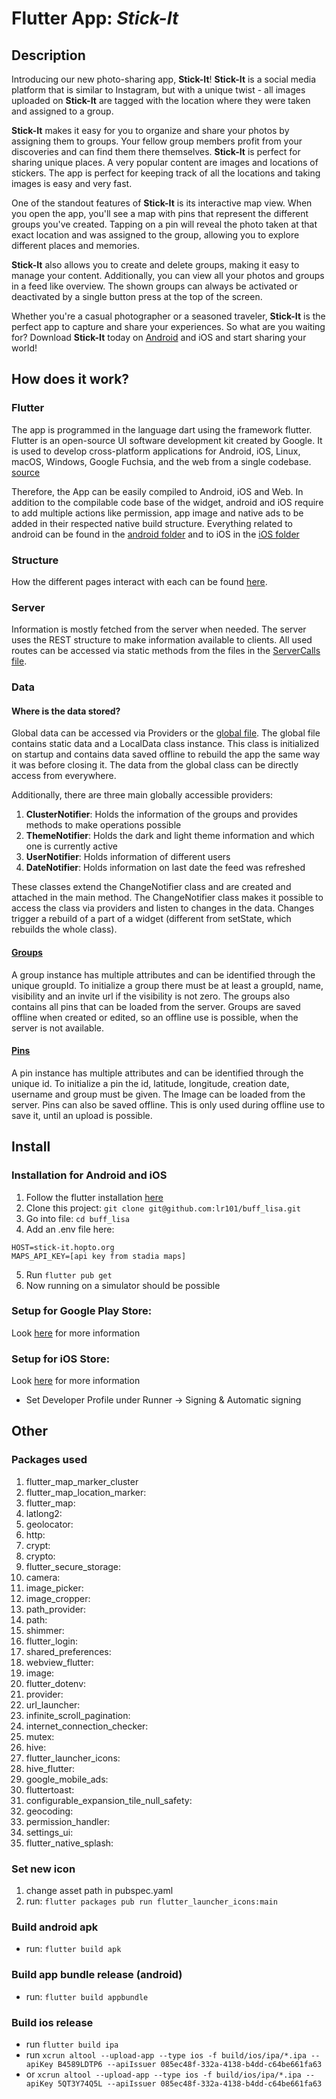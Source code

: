 # Flutter App: *Stick-It*

## Description

Introducing our new photo-sharing app, **Stick-It**! **Stick-It** is a social media platform that is similar to Instagram, but with a unique twist - all images uploaded on **Stick-It** are tagged with the location where they were taken and assigned to a group.

**Stick-It** makes it easy for you to organize and share your photos by assigning them to groups. Your fellow group members profit from your discoveries and can find them there themselves. **Stick-It** is perfect for sharing unique places. A very popular content are images and locations of stickers. The app is perfect for keeping track of all the locations and taking images is easy and very fast.

One of the standout features of **Stick-It** is its interactive map view. When you open the app, you'll see a map with pins that represent the different groups you've created. Tapping on a pin will reveal the photo taken at that exact location and was assigned to the group, allowing you to explore different places and memories.

**Stick-It** also allows you to create and delete groups, making it easy to manage your content. Additionally, you can view all your photos and groups in a feed like overview. The shown groups can always be activated or deactivated by a single button press at the top of the screen.

Whether you're a casual photographer or a seasoned traveler, **Stick-It** is the perfect app to capture and share your experiences. So what are you waiting for? Download **Stick-It** today on [Android](https://play.google.com/store/apps/details?id=com.TheGermanApps.buff_lisa) and iOS and start sharing your world!

## How does it work?

### Flutter

The app is programmed in the language dart using the framework flutter. Flutter is an open-source UI software development kit created by Google. It is used to develop cross-platform applications for Android, iOS, Linux, macOS, Windows, Google Fuchsia, and the web from a single codebase. [source](https://en.wikipedia.org/wiki/Flutter_(software))

Therefore, the App can be easily compiled to Android, iOS and Web. In addition to the compilable code base of the widget, android and iOS require to add multiple actions like permission, app image and native ads to be added in their respected native build structure. Everything related to android can be found in the [android folder](/android) and to iOS in the [iOS folder](/ios)

### Structure

How the different pages interact with each can be found [here]().

### Server

Information is mostly fetched from the server when needed. The server uses the REST structure to make information available to clients. All used routes can be accessed via static methods from the files in the [ServerCalls file](/lib/Files/ServerCalls).

### Data

#### Where is the data stored? 

Global data can be accessed via Providers or the [global file](/lib/Files/Other/global.dart). The global file contains static data and a LocalData class instance. This class is initialized on startup and contains data saved offline to rebuild the app the same way it was before closing it. The data from the global class can be directly access from everywhere.

Additionally, there are three main globally accessible providers:

1. **ClusterNotifier**: Holds the information of the groups and provides methods to make operations possible
2. **ThemeNotifier**: Holds the dark and light theme information and which one is currently active
3. **UserNotifier**: Holds information of different users
4. **DateNotifier**: Holds information on last date the feed was refreshed

These classes extend the ChangeNotifier class and are created and attached in the main method. The ChangeNotifier class makes it possible to access the class via providers and listen to changes in the data. Changes trigger a rebuild of a part of a widget (different from setState, which rebuilds the whole class). 

#### [Groups](/lib/Files/DTOClasses/group.dart)

A group instance has multiple attributes and can be identified through the unique groupId. To initialize a group there must be at least a groupId, name, visibility and an invite url if the visibility is not zero. The groups also contains all pins that can be loaded from the server. Groups are saved offline when created or edited, so an offline use is possible, when the server is not available.

#### [Pins](/lib/Files/DTOClasses/pin.dart)

A pin instance has multiple attributes and can be identified through the unique id. To initialize a pin the id, latitude, longitude, creation date, username and group must be given. The Image can be loaded from the server. Pins can also be saved offline. This is only used during offline use to save it, until an upload is possible.

## Install

### Installation for Android and iOS

1. Follow the flutter installation [here](https://docs.flutter.dev/get-started/install)
2. Clone this project: ```git clone git@github.com:lr101/buff_lisa.git```
3. Go into file: ```cd buff_lisa```
4. Add an .env file here: 
```
HOST=stick-it.hopto.org
MAPS_API_KEY=[api key from stadia maps]
```
5. Run ```flutter pub get```
6. Now running on a simulator should be possible

### Setup for Google Play Store:

Look [here](https://docs.flutter.dev/deployment/android) for more information

### Setup for iOS Store:

Look [here](https://docs.flutter.dev/deployment/ios) for more information

 - Set Developer Profile under Runner -> Signing & Automatic signing
## Other

### Packages used

1. flutter_map_marker_cluster
2. flutter_map_location_marker:
3. flutter_map:
4. latlong2:
5. geolocator:
6. http:
7. crypt:
8. crypto:
9. flutter_secure_storage:
10. camera:
11. image_picker:
12. image_cropper:
13. path_provider:
14. path:
15. shimmer:
16. flutter_login:
17. shared_preferences:
18. webview_flutter:
19. image:
20. flutter_dotenv:
21. provider:
22. url_launcher:
23. infinite_scroll_pagination:
24. internet_connection_checker:
25. mutex:
26. hive:
27. flutter_launcher_icons:
28. hive_flutter:
29. google_mobile_ads:
30. fluttertoast:
31. configurable_expansion_tile_null_safety:
32. geocoding:
33. permission_handler:
34. settings_ui:
35. flutter_native_splash:

### Set new icon
1. change asset path in pubspec.yaml
2. run: ```flutter packages pub run flutter_launcher_icons:main```

### Build android apk
- run: ```flutter build apk```

### Build app bundle release (android)

- run: ```flutter build appbundle```

### Build ios release

- run ```flutter build ipa```
- run ```xcrun altool --upload-app --type ios -f build/ios/ipa/*.ipa --apiKey B4589LDTP6 --apiIssuer 085ec48f-332a-4138-b4dd-c64be661fa63``` 
- or ```xcrun altool --upload-app --type ios -f build/ios/ipa/*.ipa --apiKey 5QT3Y74Q5L --apiIssuer 085ec48f-332a-4138-b4dd-c64be661fa63```
